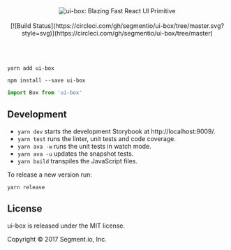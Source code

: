 <div align="center">
	<img src="https://rawgit.com/segmentio/ui-box/master/logo.svg" alt="ui-box: Blazing Fast React UI Primitive">
	<br>
	<br>
  [![Build Status](https://circleci.com/gh/segmentio/ui-box/tree/master.svg?style=svg)](https://circleci.com/gh/segmentio/ui-box/tree/master)
  <br>
	<br>
  <br>
	<br>
</div>

```
yarn add ui-box
```

```
npm install --save ui-box
```

```javascript
import Box from 'ui-box'
```

## Development

* `yarn dev` starts the development Storybook at http://localhost:9009/.
* `yarn test` runs the linter, unit tests and code coverage.
* `yarn ava -w` runs the unit tests in watch mode.
* `yarn ava -u` updates the snapshot tests.
* `yarn build` transpiles the JavaScript files.

To release a new version run:

```
yarn release
```

## License

ui-box is released under the MIT license.

Copyright © 2017 Segment.io, Inc.
